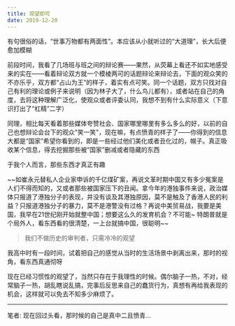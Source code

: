 ```yaml
---
title: 观望即可
date: 2019-12-20
---
```


有句很俗的话，“世事万物都有两面性”。本应该从小就听过的“大道理”，长大后便愈加模糊

前段时间，我看了几场班与班之间的辩论赛——果然，从荧幕上看还不如实地感受来的实在——看着辩论双方就一个模棱两可的话题辩论来辩论去，下面的观众笑的不亦乐乎，双方都“占山为王”的样子，着实有点可笑。同一个话题，双方只找对自己有利的理论或例子来说明（因为林子大了，什么鸟儿都有），或者站在自己的角度，去将这种理解广泛化，使观众或者评委认同，我想不到有什么实际意义（下意识打出了“杠精”二字）

同理，相比每天看着那些媒体夸赞社会、国家哪里哪里有多么多么的好，以前的自己也想辩论会台下的观众"笑一笑"，现在嘛，有点愤青的样子了——你得到的信息大都是“国家”希望你看到的，即是一些经过他们美化或者丑化过的，幌子。真正吸收某个信息，得去挖掘那些被“国家”删减或者隐藏的东西

于我个人而言，那些东西才真正有趣

~~如崔永元替私人企业家申诉的千亿煤矿案，再说文革时期中国又有多少冤案是人们不得而知的，又或者那些被国家压下的丑闻。拿今年的港独事件来说，政治媒体只报道了港独分子的表现，并没有谈及其港独原因，莫不是触及了香港人民的利益？只报道港独分子的暴力，莫不是港警没有过格？再说中美贸易战，我要是美国，我早在21世纪刚开始就整中国；想要这么久的发育机会？不可能~ 特朗普就是个局外人，看东西看的很清楚，一上台就搞中国，很聪明~~

> 我们不做历史的审判者，只需冷冷的观望

我高中时有一段时间，试着把自己的感觉从当时的生活场景中剥离出来，那时的视角，看东西真通彻呀

现在已经习惯性的观望了，当然只存在于我理性的时候。偶尔脑子一热，不对，经常脑子一热，胡乱瞎说乱搞，完事后反思来自己的蠢货行为，真想有再给我表现的机会，这样就可以免去不知多少麻烦了。

<hr />

笔者: 现在回过头看，那时候的自己是真中二且愤青...